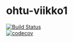 # ohtu-viikko1
[![Build Status](https://travis-ci.org/Ajhaa/ohtu-viikko1.svg?branch=master)](https://travis-ci.org/Ajhaa/ohtu-viikko1)  
[![codecov](https://codecov.io/gh/Ajhaa/ohtu-viikko1/branch/master/graph/badge.svg)](https://codecov.io/gh/Ajhaa/ohtu-viikko1)
